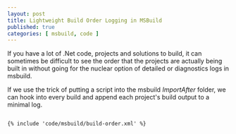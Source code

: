 ```yaml
---
layout: post
title: Lightweight Build Order Logging in MSBuild
published: true
categories: [ msbuild, code ]
---
```


If you have a lot of .Net code, projects and solutions to build, it can sometimes be difficult to see the order 
that the projects are actually being built in without going for the nuclear option of detailed or diagnostics logs 
in msbuild. 

If we use the trick of putting a script into the msbuild *ImportAfter* folder, we can hook into every build and append 
each project's build output to a minimal log.


~~~xml

{% include 'code/msbuild/build-order.xml' %}

~~~

